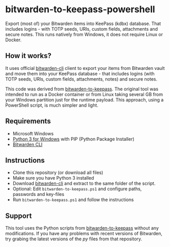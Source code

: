 # bitwarden-to-keepass-powershell
Export (most of) your Bitwarden items into KeePass (kdbx) database. That includes logins - with TOTP seeds, URIs, custom fields, attachments and secure notes.
This runs natively from Windows, it does not require Linux or Docker.

## How it works?
It uses official [bitwarden-cli](https://bitwarden.com/help/article/cli/) client to export your items from Bitwarden vault and move them into your KeePass database - that includes logins (with TOTP seeds, URIs, custom fields, attachments, notes) and secure notes.

This code was derived from [bitwarden-to-keepass](https://github.com/davidnemec/bitwarden-to-keepass). The original tool was intended to run as a Docker container or from Linux taking several GB from your Windows partition just for the runtime payload. This approach, using a PowerShell script, is much simpler and light.

## Requirements
- Microsoft Windows
- [Python 3 for Windows](https://www.python.org/downloads/) with PIP (Python Package Installer)
- [Bitwarden CLI](https://github.com/bitwarden/clients/releases)

## Instructions
- Clone this repository (or download all files)
- Make sure you have Python 3 installed
- Download [bitwarden-cli](https://bitwarden.com/help/article/cli/) and extract to the same folder of the script.
- Optional: Edit `bitwarden-to-keepass.ps1` and configure paths, passwords and key-files
- Run `bitwarden-to-keepass.ps1` and follow the instructions

## Support
This tool uses the Python scripts from [bitwarden-to-keepass](https://github.com/davidnemec/bitwarden-to-keepass) without any modifications. If you have any problems with recent versions of Bitwarden, try grabing the latest versions of the *py* files from that repository.
